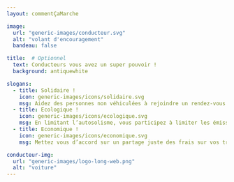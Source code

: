 ```yaml
---
layout: commentÇaMarche

image:
  url: "generic-images/conducteur.svg"
  alt: "volant d'encouragement"
  bandeau: false

title:  # Optionnel
  text: Conducteurs vous avez un super pouvoir !
  background: antiquewhite

slogans:
  - title: Solidaire !
    icon: generic-images/icons/solidaire.svg
    msg: Aidez des personnes non véhiculées à rejoindre un rendez-vous médical, un entretien, ou leur travail. Faites des rencontres.
  - title: Ecologique !
    icon: generic-images/icons/ecologique.svg
    msg: En limitant l’autosolisme, vous participez à limiter les émissions de CO2 et la pollution atmosphérique
  - title: Economique !
    icon: generic-images/icons/economique.svg
    msg: Mettez vous d’accord sur un partage juste des frais sur vos trajets.

conducteur-img:
  url: "generic-images/logo-long-web.png"
  alt: "voiture"
---
```

